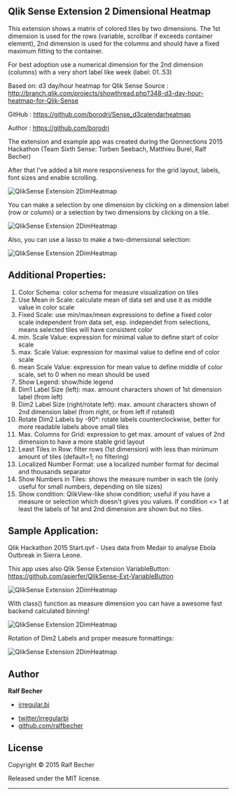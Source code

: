 ## Qlik Sense Extension 2 Dimensional Heatmap

This extension shows a matrix of colored tiles by two dimensions. The 1st dimension is used for the rows (variable, scrollbar if exceeds container element), 2nd dimension is used for the columns and should have a fixed maximum fitting to the container.

For best adoption use a numerical dimension for the 2nd dimension (columns) with a very short label like week (label: 01..53)

Based on: d3 day/hour heatmap for Qlik Sense
Source  : http://branch.qlik.com/projects/showthread.php?348-d3-day-hour-heatmap-for-Qlik-Sense

GitHub  : https://github.com/borodri/Sense_d3calendarheatmap

Author  : https://github.com/borodri

The extension and example app was created during the Qonnections 2015 Hackathon (Team Sixth Sense: Torben Seebach, Matthieu Burel, Ralf Becher)

After that I've added a bit more responsiveness for the grid layout, labels, font sizes and enable scrolling.

![QlikSense Extension 2DimHeatmap](Screenshot1.PNG)

You can make a selection by one dimension by clicking on a dimension label (row or column) or a selection by two dimensions by clicking on a tile.

![QlikSense Extension 2DimHeatmap](Screenshot2.PNG)

Also, you can use a lasso to make a two-dimensional selection:

![QlikSense Extension 2DimHeatmap](HeatmapSelection.gif)

## Additional Properties:

1. Color Schema: color schema for measure visualization on tiles
2. Use Mean in Scale: calculate mean of data set and use it as middle value in color scale
3. Fixed Scale: use min/max/mean expressions to define a fixed color scale independent from data set, esp. independet from selections, means selected tiles will have consistent color
4. min. Scale Value: expression for minimal value to define start of color scale
5. max. Scale Value: expression for maximal value to define end of color scale
6. mean Scale Value: expression for mean value to define middle of color scale, set to 0 when no mean should be used
7. Show Legend: show/hide legend
8. Dim1 Label Size (left): max. amount characters shown of 1st dimension label (from left)
9. Dim2 Label Size (right/rotate left): max. amount characters shown of 2nd dimension label (from right, or from left if rotated)
10. Rotate Dim2 Labels by -90°: rotate labels counterclockwise, better for more readable labels above small tiles
11. Max. Columns for Grid: expression to get max. amount of values of 2nd dimension to have a more stable grid layout
12. Least Tiles in Row: filter rows (1st dimension) with less than minimum amount of tiles (default=1; no filtering) 
13. Localized Number Format: use a localized number format for decimal and thousands separator
14. Show Numbers in Tiles: shows the measure number in each tile (only useful for small numbers, depending on tile sizes)
15. Show condition: QlikView-like show condition; useful if you have a measure or selection which doesn't gives you values. If condition <> 1 at least the labels of 1st and 2nd dimension are shown but no tiles.

## Sample Application:

Qlik Hackathon 2015 Start.qvf - Uses data from Medair to analyse Ebola Outbreak in Sierra Leone.

This app uses also Qlik Sense Extension VariableButton: https://github.com/asierfer/QlikSense-Ext-VariableButton

![QlikSense Extension 2DimHeatmap](Screenshot3.PNG)

With class() function as measure dimension you can have a awesome fast backend calculated binning!

![QlikSense Extension 2DimHeatmap](Screenshot4.PNG)

Rotation of Dim2 Labels and proper measure formattings:

![QlikSense Extension 2DimHeatmap](Screenshot5.PNG)

## Author

**Ralf Becher**

+ [irregular.bi](http://irregular.bi)
* [twitter/irregularbi](http://twitter.com/irregularbi)
* [github.com/ralfbecher](http://github.com/ralfbecher)

## License

Copyright © 2015 Ralf Becher

Released under the MIT license.

***